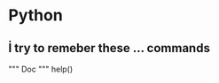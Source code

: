 Python
====

İ try to remeber these ... commands
-----------------------------------

""" Doc """
help()
